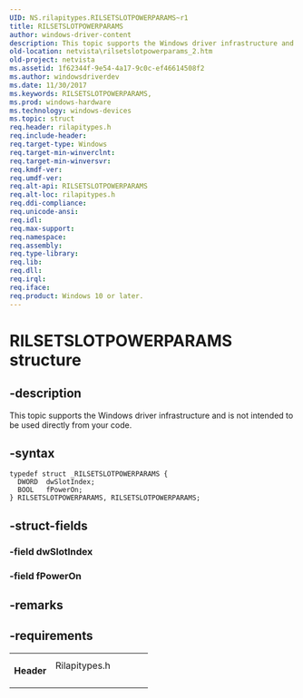 ```yaml
---
UID: NS.rilapitypes.RILSETSLOTPOWERPARAMS~r1
title: RILSETSLOTPOWERPARAMS
author: windows-driver-content
description: This topic supports the Windows driver infrastructure and is not intended to be used directly from your code.
old-location: netvista\rilsetslotpowerparams_2.htm
old-project: netvista
ms.assetid: 1f62344f-9e54-4a17-9c0c-ef46614508f2
ms.author: windowsdriverdev
ms.date: 11/30/2017
ms.keywords: RILSETSLOTPOWERPARAMS,
ms.prod: windows-hardware
ms.technology: windows-devices
ms.topic: struct
req.header: rilapitypes.h
req.include-header: 
req.target-type: Windows
req.target-min-winverclnt: 
req.target-min-winversvr: 
req.kmdf-ver: 
req.umdf-ver: 
req.alt-api: RILSETSLOTPOWERPARAMS
req.alt-loc: rilapitypes.h
req.ddi-compliance: 
req.unicode-ansi: 
req.idl: 
req.max-support: 
req.namespace: 
req.assembly: 
req.type-library: 
req.lib: 
req.dll: 
req.irql: 
req.iface: 
req.product: Windows 10 or later.
---
```


# RILSETSLOTPOWERPARAMS structure



## -description
<p>This topic supports the Windows driver infrastructure and is not intended to be used directly from your code. </p>


## -syntax

````
typedef struct _RILSETSLOTPOWERPARAMS {
  DWORD  dwSlotIndex;
  BOOL   fPowerOn;
} RILSETSLOTPOWERPARAMS, RILSETSLOTPOWERPARAMS;
````


## -struct-fields
<dl>

### -field dwSlotIndex

<dd></dd>

### -field fPowerOn

<dd></dd>
</dl>

## -remarks


## -requirements
<table>
<tr>
<th width="30%">
<p>Header</p>
</th>
<td width="70%">
<dl>
<dt>Rilapitypes.h</dt>
</dl>
</td>
</tr>
</table>